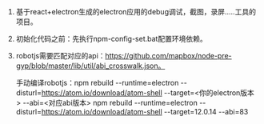 1. 基于react+electron生成的electron应用的debug调试，截图，录屏.....工具的项目。
2. 初始化代码之前：先执行npm-config-set.bat配置环境依赖。
3. robotjs需要匹配对应的api：https://github.com/mapbox/node-pre-gyp/blob/master/lib/util/abi_crosswalk.json。

    手动编译robotjs：npm rebuild --runtime=electron --disturl=https://atom.io/download/atom-shell --target=<你的electron版本> --abi=<对应abi版本>
                    npm rebuild --runtime=electron --disturl=https://atom.io/download/atom-shell --target=12.0.14 --abi=83

